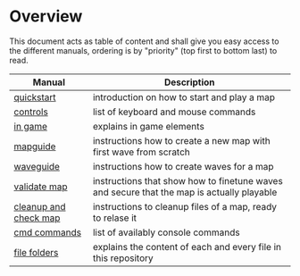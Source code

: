 # Overview
This document acts as table of content and shall give you easy access to the different manuals, ordering is by "priority" (top first to bottom last) to read.

| Manual | Description |
| --- | --- |
| [quickstart](quickstart.md) | introduction on how to start and play a map
| [controls](controls.md) | list of keyboard and mouse commands
| [in game](ingame.md) | explains in game elements 
| [mapguide](mapguide.md) | instructions how to create a new map with first wave from scratch
| [waveguide](waveguide.md) | instructions how to create waves for a map
| [validate map](validate_map.md) | instructions that show how to finetune waves and secure that the map is actually playable
| [cleanup and check map](clean_and_check_map.md) | instructions to cleanup files of a map, ready to relase it
| [cmd commands](cmd_commands.md) | list of availably console commands
| [file folders](filefolders.md) | explains the content of each and every file in this repository
